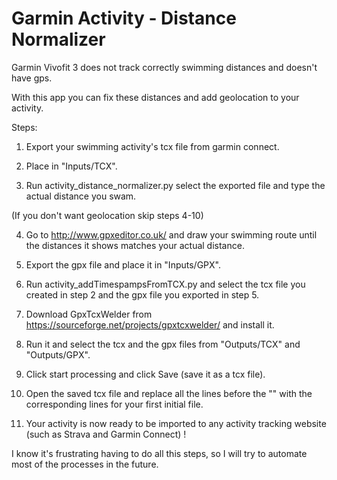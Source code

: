 # Garmin Activity - Distance Normalizer

Garmin Vivofit 3 does not track correctly swimming distances and doesn't have gps. 

With this app you can fix these distances and add geolocation to your activity.

Steps:


1. Export your swimming activity's tcx file from garmin connect.

2. Place in "Inputs/TCX".

3. Run activity_distance_normalizer.py select the exported file and type the actual distance you swam.

(If you don't want geolocation skip steps 4-10)

4. Go to http://www.gpxeditor.co.uk/ and draw your swimming route until the distances it shows matches your actual distance.

5. Export the gpx file and place it in "Inputs/GPX".

6. Run activity_addTimespampsFromTCX.py and select the tcx file you created in step 2 and the gpx file you exported in step 5.

7. Download GpxTcxWelder from https://sourceforge.net/projects/gpxtcxwelder/ and install it.

8. Run it and select the tcx and the gpx files from "Outputs/TCX" and "Outputs/GPX".

9. Click start processing and click Save (save it as a tcx file).

10. Open the saved tcx file and replace all the lines before the "<Activities>" with the corresponding lines for your first initial file.

11. Your activity is now ready to be imported to any activity tracking website (such as Strava and Garmin Connect) !


I know it's frustrating having to do all this steps, so I will try to automate most of the processes in the future.